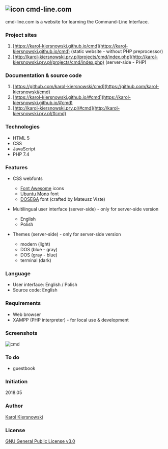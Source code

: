 ![icon](https://karol-kiersnowski.github.io/img/icons/terminal-32x32.png) cmd-line.com
------------
cmd-line.com is a website for learning the Command-Line Interface.

### Project sites
1. [https://karol-kiersnowski.github.io/cmd](https://karol-kiersnowski.github.io/cmd) (static website - without PHP preprocessor)
2. [http://karol-kiersnowski.prv.pl/projects/cmd/index.php](http://karol-kiersnowski.prv.pl/projects/cmd/index.php) (server-side - PHP)

### Documentation & source code
1. [https://github.com/karol-kiersnowski/cmd](https://github.com/karol-kiersnowski/cmd)
2. [https://karol-kiersnowski.github.io/#cmd](https://karol-kiersnowski.github.io/#cmd)
3. [http://karol-kiersnowski.prv.pl/#cmd](http://karol-kiersnowski.prv.pl/#cmd)

### Technologies
* HTML 5
* CSS
* JavaScript
* PHP 7.4

### Features
* CSS webfonts
	* [Font Awesome](https://fontawesome.com) icons
	* [Ubuntu Mono](https://fonts.google.com/specimen/Ubuntu+Mono) font
	* [DOSEGA](http://sourceforge.net/projects/dosega) font (crafted by Mateusz Viste)

* Multilingual user interface (server-side) - only for server-side version
	* English
	* Polish

* Themes (server-side) - only for server-side version
	* modern (light)
	* DOS (blue - gray)
	* DOS (gray - blue)
	* terminal (dark)

### Language
* User interface: English / Polish
* Source code: English

### Requirements
* Web browser
* XAMPP (PHP interpreter) - for local use & development

### Screenshots
![cmd](https://karol-kiersnowski.github.io/img/projects/cmd.png)

### To do
* guestbook

### Initiation
2018.05

### Author
[Karol Kiersnowski](https://karol-kiersnowski.github.io)

### License
[GNU General Public License v3.0](https://github.com/karol-kiersnowski/cmd/blob/master/LICENSE)
